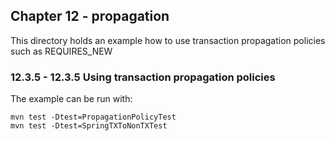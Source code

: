 Chapter 12 - propagation
------------------------

This directory holds an example how to use transaction propagation policies such as REQUIRES_NEW

### 12.3.5 - 12.3.5 Using transaction propagation policies

The example can be run with:

    mvn test -Dtest=PropagationPolicyTest
    mvn test -Dtest=SpringTXToNonTXTest

